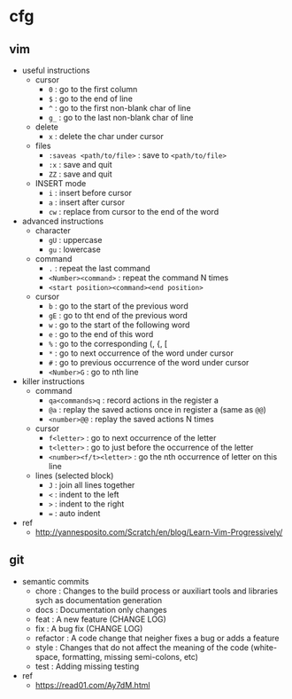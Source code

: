 # cfg

## vim
- useful instructions
  - cursor
    - `0`  : go to the first column
    - `$`  : go to the end of line
    - `^`  : go to the first non-blank char of line
    - `g_` : go to the last non-blank char of line
  - delete
    - `x`  : delete the char under cursor
  - files
    - `:saveas <path/to/file>` : save to `<path/to/file>`
    - `:x` : save and quit
    - `ZZ` : save and quit
  - INSERT mode
    - `i`  : insert before cursor
    - `a`  : insert after cursor
    - `cw` : replace from cursor to the end of the word
- advanced instructions
  - character
    - `gU` : uppercase
    - `gu` : lowercase
  - command
    - `.`  : repeat the last command
    - `<Number><command>` : repeat the command N times
    - `<start position><command><end position>`
  - cursor
    - `b`  : go to the start of the previous word
    - `gE` : go to tht end of the previous word
    - `w`  : go to the start of the following word
    - `e`  : go to the end of this word
    - `%`  : go to the corresponding (, {, [
    - `*`  : go to next occurrence of the word under cursor
    - `#`  : go to previous occurrence of the word under cursor
    - `<Number>G` : go to nth line
- killer instructions
  - command
    - `qa<commands>q` : record actions in the register a
    - `@a` : replay the saved actions once in register a (same as `@@`)
    - `<number>@@` : replay the saved actions N times
  - cursor
    - `f<letter>` : go to next occurrence of the letter
    - `t<letter>` : go to just before the occurrence of the letter
    - `<number><f/t><letter>` : go the nth occurrence of letter on this line
  - lines (selected block)
    - `J`  : join all lines together
    - `<`  : indent to the left
    - `>`  : indent to the right
    - `=`  : auto indent
- ref
  - http://yannesposito.com/Scratch/en/blog/Learn-Vim-Progressively/

## git
- semantic commits
  - chore    : Changes to the build process or auxiliart tools and libraries sych as documentation generation
  - docs     : Documentation only changes
  - feat     : A new feature (CHANGE LOG)
  - fix      : A bug fix (CHANGE LOG)
  - refactor : A code change that neigher fixes a bug or adds a feature
  - style    : Changes that do not affect the meaning of the code (white-space, formatting, missing semi-colons, etc)
  - test     : Adding missing testing
- ref
  - https://read01.com/Ay7dM.html
